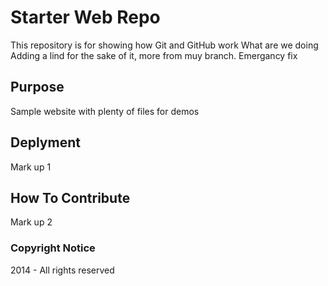 # Starter Web Repo

This repository is for showing how Git and GitHub work
What are we doing
Adding a lind for the sake of it, more from muy branch.
Emergancy fix

## Purpose

Sample website with plenty of files for demos

## Deplyment

Mark up 1

## How To Contribute

Mark up 2

### Copyright Notice

2014 - All rights reserved